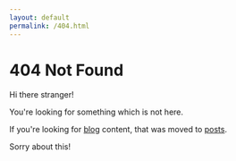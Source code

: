 ```yaml
---
layout: default
permalink: /404.html
---
```


<div class="post post-404">
  <h1>404 Not Found</h1>
  <p>Hi there stranger!</p>
  <p>You're looking for something which is not here.</p>
  <p>If you're looking for <a href="/blog">blog</a> content, that was moved to <a href="/posts">posts</a>.</p>
  <p id="redirection">Sorry about this!</p>
  <script>
  if (window.location.href.indexOf("/blog/") !== -1) {
    var target = document.getElementById('redirection');
    var aTag = document.createElement('a');
    var currentHref = window.location.href;
    var newHref = currentHref.replace('/blog/', '/posts/');
    aTag.setAttribute('href', newHref);
    aTag.innerHTML = newHref;
    target.appendChild = aTag;
  }
  </script>
</div>
